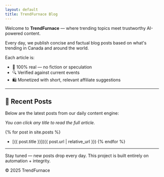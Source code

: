 ```yaml
---
layout: default
title: TrendFurnace Blog
---
```


Welcome to **TrendFurnace** — where trending topics meet trustworthy AI-powered content.

Every day, we publish concise and factual blog posts based on what's trending in Canada and around the world.

Each article is:

- 🧠 100% real — no fiction or speculation
- 🔍 Verified against current events
- 🛍 Monetized with short, relevant affiliate suggestions

---

## 📌 Recent Posts

Below are the latest posts from our daily content engine:

_You can click any title to read the full article._

{% for post in site.posts %}

- [{{ post.title }}]({{ post.url | relative_url }})
  {% endfor %}

---

Stay tuned — new posts drop every day. This project is built entirely on automation + integrity.

© 2025 TrendFurnace

